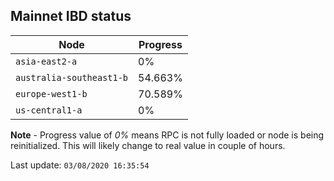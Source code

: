 ## **Mainnet** IBD status


Node | Progress
--- | ---
`asia-east2-a` | 0%
`australia-southeast1-b` | 54.663%
`europe-west1-b` | 70.589%
`us-central1-a` | 0%


**Note** - Progress value of *0%* means RPC is not fully loaded or node is being reinitialized. This will likely change to real value in couple of hours.


Last update: `03/08/2020 16:35:54`
